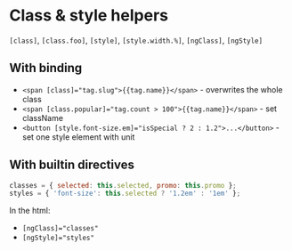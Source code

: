 # Class & style helpers

`[class]`, `[class.foo]`, `[style]`, `[style.width.%]`, `[ngClass]`, `[ngStyle]`

## With binding

- `<span [class]="tag.slug">{{tag.name}}</span>` - overwrites the whole class
- `<span [class.popular]="tag.count > 100">{{tag.name}}</span>` - set className
- `<button [style.font-size.em]="isSpecial ? 2 : 1.2">...</button>` - set one style element with unit

## With builtin directives

```javascript
classes = { selected: this.selected, promo: this.promo };
styles = { 'font-size': this.selected ? '1.2em' : '1em' };
```

In the html:
- `[ngClass]="classes"`
- `[ngStyle]="styles"`

